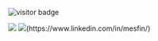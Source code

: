 

![visitor badge](https://visitor-badge.glitch.me/badge?page_id=mesfint.visitor-badge)




<img src="{https://img.shields.io/badge/LinkedIn-0077B5?style=for-the-badge&logo=linkedin&logoColor=white}" />
<img src ="{https://img.shields.io/badge/LinkedIn-0077B5?style=for-the-badge&logo=linkedin&logoColor=white}" />(https://www.linkedin.com/in/mesfin/)
